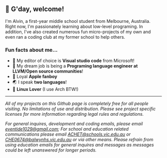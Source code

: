 ## 👋 G'day, welcome!
I'm Alvin, a first-year middle school student from Melbourne, Australia. Right now, I'm passionately learning about low-level programing. In addition, I've also created numerous fun micro-projects of my own and even ran a coding club at my former school to help others.

### Fun facts about me...
- 📝 My editor of choice is **Visual studio code** from Microsoft!
- 💭 My dream job is being a **Programing language engineer at LLVM/Open source communities**!
- 🍎 Loyal **Apple fanboy**
- 🌏 I speak **two languages**!
- 🐧 **Linux Lover** (I use Arch BTW!)

--- 

*All of my projects on this Github page is completely free for all people visiting. No limitations of use and distribution. Please see project specific licenses for more information regarding legal rules and regulations.* 

*For general inquires, development and coding emails, please email eventide1029@gmail.com; For school and education related communications please email ACHET@schools.vic.edu.au or CHE0674@balwynhs.vic.edu.au or via other means. Please refrain from using education emails for general inquires and messages as messages could be left unanswered for longer periods.*
